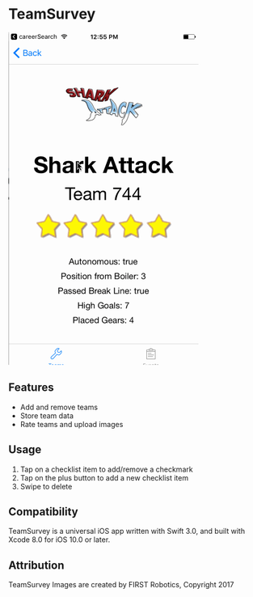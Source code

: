 # TeamSurvey

![](https://github.com/hanaheb/TeamSurvey/blob/master/Team%20Seurvey.gif)

## Features

- Add and remove teams
- Store team data
- Rate teams and upload images

## Usage

1. Tap on a checklist item to add/remove a checkmark
2. Tap on the plus button to add a new checklist item
3. Swipe to delete

## Compatibility

TeamSurvey is a universal iOS app written with Swift 3.0, and built with Xcode 8.0 for iOS 10.0 or later.

## Attribution

TeamSurvey Images are created by FIRST Robotics, Copyright 2017
